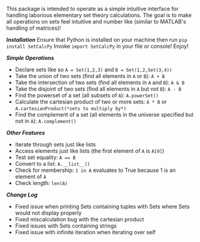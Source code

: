 This package is intended to operate as a simple intuitive interface for handling laborious elementary set theory calculations.
The goal is to make all operations on sets feel intuitive and number like (similar to MATLAB's handling of matrices)!

*********************Installation*********************
Ensure that Python is installed on your machine then run `pip install SetCalcPy`
Invoke `import SetCalcPy` in your file or console!
Enjoy!

*********************Simple Operations*********************
+ Declare sets like so `A = Set(1,2,3)` and `B = Set(1,2,Set(3,4))`
+ Take the union of two sets (find all elements in `A` or `B`): `A + B`
+ Take the intersection of two sets (find all elements in `A` and `B`): `A & B`
+ Take the disjoint of two sets (find all elements in `A` but not `B`): `A - B`
+ Find the powerset of a set (all subsets of `A`): `A.powerSet()`
+ Calculate the cartesian product of two or more sets: `A * B` or `A.cartesianProduct(*sets to multiply by*)`
+ Find the complement of a set (all elements in the universe specified but not in `A`): `A.complement()`

*********************Other Features*********************
- Iterate through sets just like lists
- Access elements just like lists (the first element of `A` is `A[0]`)
- Test set equality: `A == B`
- Convert to a list: `A.__list__()`
- Check for membership: `1 in A` evaluates to True because 1 is an element of `A`
- Check length: `len(A)`

*********************Change Log*********************
- Fixed issue when printing Sets containing tuples with Sets where Sets would not display properly
- Fixed miscalculation bug with the cartesian product
- Fixed issues with Sets containing strings
- Fixed issue with infinite iteration when iterating over self
